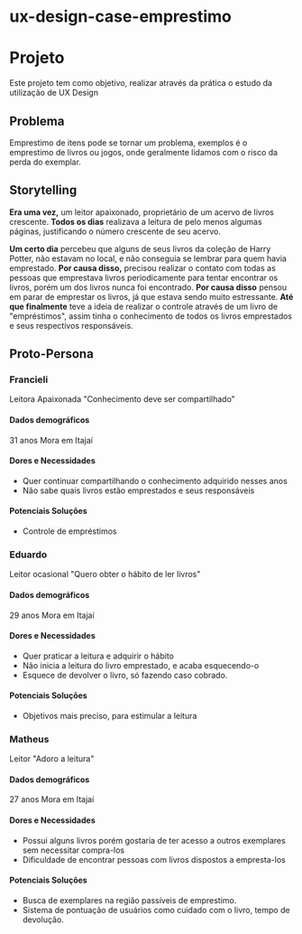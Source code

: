 # ux-design-case-emprestimo


# Projeto

Este projeto tem como objetivo, realizar através da prática o estudo da utilização de UX Design 

## Problema

Emprestimo de itens pode se tornar um problema, exemplos  é o emprestimo de livros ou jogos, onde geralmente lidamos com o risco da perda do exemplar.

## Storytelling

**Era uma vez,** um leitor apaixonado, proprietário de um acervo de livros crescente. **Todos os dias** realizava a leitura de pelo menos algumas páginas, justificando o número crescente de seu acervo.

**Um certo dia** percebeu que alguns de seus livros da coleção de Harry Potter, não estavam no local, e não conseguia se lembrar para quem havia emprestado. **Por causa disso,** precisou realizar o contato com todas as pessoas que emprestava livros periodicamente para tentar encontrar os livros, porém um dos livros nunca foi encontrado. **Por causa disso** pensou em parar de emprestar os livros, já que estava sendo muito estressante. **Até que finalmente** teve a ideia de realizar o controle através de um livro de "empréstimos", assim tinha o conhecimento de todos os livros emprestados e seus respectivos responsáveis.

## Proto-Persona

### Francieli

Leitora Apaixonada
"Conhecimento deve ser compartilhado"

#### Dados demográficos
31 anos
Mora em Itajaí

#### Dores e Necessidades
 - Quer continuar compartilhando o conhecimento adquirido nesses anos
 - Não sabe quais livros estão emprestados e seus responsáveis

#### Potenciais Soluções
 - Controle de empréstimos



### Eduardo

Leitor ocasional
"Quero obter o hábito de ler livros"

#### Dados demográficos
29 anos
Mora em Itajaí

#### Dores e Necessidades
 - Quer praticar a leitura e adquirir o hábito
 - Não inicia a leitura do livro emprestado, e acaba esquecendo-o
 - Esquece de devolver o livro, só fazendo caso cobrado.

#### Potenciais Soluções
 - Objetivos mais preciso, para estimular a leitura
 
 
### Matheus

Leitor 
"Adoro a leitura"

#### Dados demográficos
27 anos
Mora em Itajaí

#### Dores e Necessidades
 - Possui alguns livros porém gostaria de ter acesso a outros exemplares sem necessitar compra-los
 - Dificuldade de encontrar pessoas com livros dispostos a empresta-los
 
#### Potenciais Soluções
 - Busca de exemplares na região passíveis de emprestimo.
 - Sistema de pontuação de usuários como cuidado com o livro, tempo de devolução.









